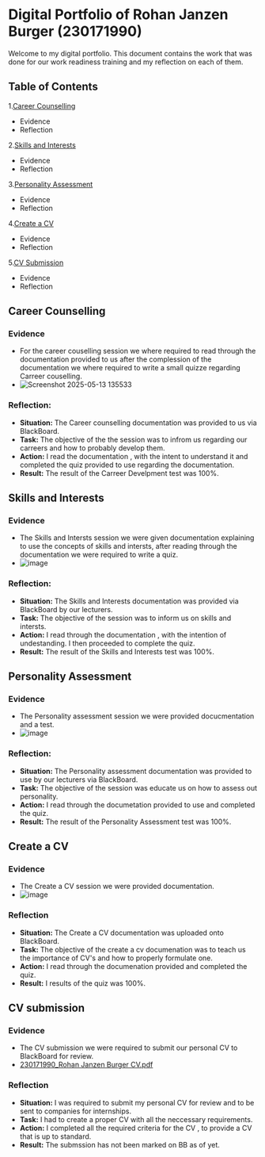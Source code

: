 # Digital Portfolio of Rohan Janzen Burger (230171990)
Welcome to my digital portfolio. This document contains the work that was done for our work readiness training
and my reflection on each of them.

## Table of Contents
1.[Career Counselling](#career_counselling)
  - Evidence
  - Reflection

2.[Skills and Interests](#skills_and_interests)
  - Evidence
  - Reflection

3.[Personality Assessment](#personality_assessment)
  - Evidence
  - Reflection

4.[Create a CV](#create_a_cv)
  - Evidence
  - Reflection

5.[CV Submission](#cv_submission)
  - Evidence
  - Reflection

## Career Counselling
### Evidence
- For the career couselling session we where required to read through the documentation provided to us
  after the complession of the documentation we where required to write a small quizze regarding Carreer couselling.
- ![Screenshot 2025-05-13 135533](https://github.com/user-attachments/assets/b04b190c-09d4-424e-9c36-8e604c92c462)

### Reflection:
- **Situation:** The Career counselling documentation was provided to us via BlackBoard.
- **Task:** The objective of the the session was to infrom us regarding our carreers and how to probably develop them.
- **Action:** I read the documentation , with the intent to understand it and completed the quiz provided to use regarding the documentation.
- **Result:** The result of the Carreer Develpment test was 100%.

## Skills and Interests
### Evidence
- The Skills and Intersts session we were given documentation explaining to use the concepts of skills
  and intersts, after reading through the documentation we were required to write a quiz.
- ![image](https://github.com/user-attachments/assets/40322456-71ae-4b79-9d94-65089002d017)

### Reflection:
- **Situation:** The Skills and Interests documentation was provided via BlackBoard by our lecturers. 
- **Task:** The objective of the session was to inform us on skills and intersts.
- **Action:** I read through the documentation , with the intention of undestanding. I then proceeded to complete the quiz.
- **Result:** The result of the Skills and Interests test was 100%.

## Personality Assessment
### Evidence
- The Personality assessment session we were provided docucmentation and a test.
- ![image](https://github.com/user-attachments/assets/18dcc00a-82fa-469c-839b-aa786dcd1371)


### Reflection:
- **Situation:** The Personality assessment documentation was provided to use by our lecturers via BlackBoard.
- **Task:** The objective of the session was educate us on how to assess out personality.
- **Action:** I read through the documetation provided to use and completed the quiz.
- **Result:** The result of the Personality Assessment test was 100%.

## Create a CV
### Evidence
- The Create a CV session we were provided documentation.
- ![image](https://github.com/user-attachments/assets/e9a2f80a-2369-4f16-b667-59aa7b2b45ea)

### Reflection
- **Situation:** The Create a CV documentation was uploaded onto BlackBoard.
- **Task:** The objective of the create a cv documenation was to teach us the importance
  of CV's and how to properly formulate one.
- **Action:** I read through the documenation provided and completed the quiz.
- **Result:** I results of the quiz was 100%.

## CV submission
### Evidence
- The CV submission we were required to submit our personal CV to BlackBoard for review.
- [230171990_Rohan Janzen Burger CV.pdf](https://github.com/user-attachments/files/20188103/230171990_Rohan.Janzen.Burger.CV.pdf)

### Reflection
- **Situation:** I was required to submit my personal CV for review and to be sent to companies for internships.
- **Task:** I had to create a proper CV with all the neccessary requirements.
- **Action:** I completed all the required criteria for the CV , to provide a CV that is up to standard.
- **Result:** The submssion has not been marked on BB as of yet.

